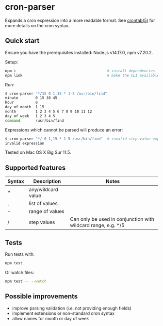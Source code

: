 # cron-parser

Expands a cron expression into a more readable format. See [crontab(5)](https://man7.org/linux/man-pages/man5/crontab.5.html) for more details on the cron syntax.

## Quick start

Ensure you have the prerequisites installed: Node.js v14.17.0, npm v7.20.2.

Setup:

```sh
npm i                                          # install dependencies
npm link                                       # make the CLI available on your PATH
```

Run:

```sh
$ cron-parser "*/15 0 1,15 * 1-5 /usr/bin/find"
minute        0 15 30 45
hour          0
day of month  1 15
month         1 2 3 4 5 6 7 8 9 10 11 12
day of week   1 2 3 4 5
command       /usr/bin/find
```

Expressions which cannot be parsed will produce an error:

```sh
$ cron-parser "*/ 0 1,15 * 1-5 /usr/bin/find"  # invalid step value expression
invalid expression
```

Tested on Mac OS X Big Sur 11.5.

## Supported features

| Syntax | Description        | Notes                                                          |
| ------ | ------------------ | -------------------------------------------------------------- |
| \*     | any/wildcard value |                                                                |
| ,      | list of values     |                                                                |
| -      | range of values    |                                                                |
| /      | step values        | Can only be used in conjunction with wildcard range, e.g. \*/5 |

## Tests

Run tests with:

```sh
npm test
```

Or watch files:

```sh
npm test -- --watch
```

## Possible improvements

- improve parsing validation (i.e. not providing enough fields)
- implement extensions or non-standard cron syntax
- allow names for month or day of week
